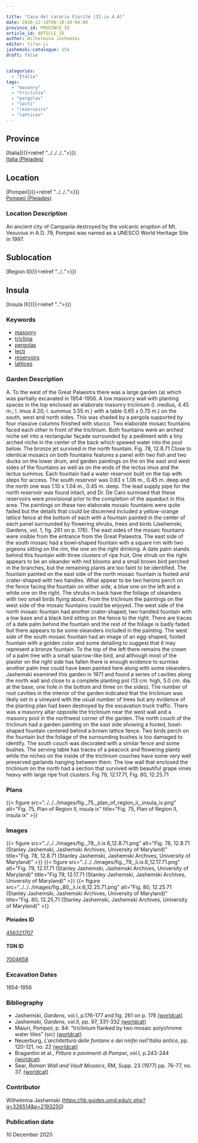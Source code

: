 ```yaml
---

title: "Casa del Larario Fiorito (II.ix.4.A)"
date: 2020-12-10T00:10:10-04:00
province_id: PROVINCE_ID
article_id: ARTICLE_ID
author: Wilhelmina Jashemski
editor: Yifan Li
jashemski-catalogue: 154
draft: false


categories:
  - "Italia"
tags:
  - "masonry"
  - "triclinia"
  - "pergolas"
  - "lecti"
  - "reservoirs"
  - "lattices"
---
```


## Province
[Italia]({{<relref "../../../..">}}) \
[Italia (Pleiades)](https://pleiades.stoa.org/places/1052)

## Location
[Pompeii]({{<relref "../../..">}}) \
[Pompeii (Pleiades)](https://pleiades.stoa.org/places/433032)


### Location Description
An ancient city of Campania destroyed by the volcanic eruption of Mt. Vesuvius in A.D. 79, Pompeii was named as a UNESCO World Heritage Site in 1997.

## Sublocation
[Region II]({{<relref "../..">}})
## Insula
[Insula IX]({{<relref "..">}})

### Keywords
 - [masonry](http://vocab.getty.edu/page/aat/300015332)
 - [triclinia](http://vocab.getty.edu/page/aat/300142552)
 - [pergolas](http://vocab.getty.edu/page/aat/300006783)
 - [lecti](http://vocab.getty.edu/page/aat/300139419)
 - [reservoirs](http://vocab.getty.edu/page/aat/300006191)
 - [lattices](http://vocab.getty.edu/page/aat/300163920)


### Garden Description
A. To the west of the Great Palaestra there was a large garden (a) which was partially excavated in 1954-1956. A low masonry wall with planting spaces in the top enclosed an elaborate masonry triclinium (l. medius, 4.45 m.; l. imus 4.20; l. summus 3.55 m.) with a table 0.65 x 0.75 m.) on the south, west and north sides. This was shaded by a pergola supported by four massive columns finished with stucco. Two elaborate mosaic fountains faced each other in front of the triclinium. Both fountains were an arched niche set into a rectangular façade surrounded by a pediment with a tiny arched niche in the center of the back which spewed water into the pool below. The bronze jet survived in the north fountain. Fig. 78, 12.8.71 Close to identical mosaics on both fountains features a panel with two fish and two ducks on the lower drum, and garden paintings on the on the east and west sides of the fountains as well as on the ends of the lectus imus and the lectus summus. Each fountain had a water reservoir built on the top with steps for access. The south reservoir was 0.63 x 1.06 m., 0.45 m. deep and the north one was 1.10 x 1.04 m., 0.45 m. deep. The lead supply pipe for the north reservoir was found intact, and Dr. De Caro surmised that these reservoirs were provisional prior to the completion of the aqueduct in this area. The paintings on these two elaborate mosaic fountains were quite faded but the details that could be discerned included a yellow-orange lattice fence at the bottom of each with a fountain painted in the center of each panel surrounded by flowering shrubs, trees and birds (Jashemski, Gardens, vol. 1, fig. 261 on p. 176). The east sides of the mosaic fountains were visible from the entrance from the Great Palaestra. The east side of the south mosaic had a bowl–shaped fountain with a square rim with two pigeons sitting on the rim, the one on the right drinking. A date palm stands behind this fountain with three clusters of ripe fruit. One shrub on the right appears to be an oleander with red blooms and a small brown bird perched in the branches, but the remaining plants are too faint to be identified. The fountain painted on the east side of the north mosaic fountain is footed and crater-shaped with two handles. What appear to be two herons perch on the fence facing the fountain on either side, a blue one on the left and a white one on the right.  The shrubs in back have the foliage of oleanders with two small birds flying about. From the triclinium the paintings on the west side of the mosaic fountains could be enjoyed. The west side of the north mosaic fountain had another crater-shaped, two handled fountain with a low base and a black bird sitting on the fence to the right. There are traces of a date palm behind the fountain and the rest of the foliage is badly faded but there appears to be some oleanders included in the painting. The west side of the south mosaic fountain had an image of an egg-shaped, footed fountain with a golden color and some detailing to suggest that it may represent a bronze fountain. To the top of the left there remains the crown of a palm tree with a small sparrow-like bird, and although most of the plaster on the right side has fallen there is enough evidence to surmise another palm tree could have been painted here along with some oleanders.
Jashemski examined this garden in 1971 and found a series of cavities along the north wall and close to a complete planting pot (13 cm. high, 5.0 cm. dia. at the base, one hole in the bottom and three on the sides). The number of root cavities in the interior of the garden indicated that the triclinium was likely set in a vineyard with the usual number of trees but any evidence of the planting plan had been destroyed by the excavation truck traffic. There was a masonry altar opposite the triclinium near the west wall and a masonry pool in the northwest corner of the garden. The north couch of the triclinum had a garden painting on the east side showing a footed, bowl-shaped fountain centered behind a brown lattice fence. Two birds perch on the fountain but the foliage of the surrounding bushes is too damaged to identify. The south couch was decorated with a similar fence and some bushes. The serving table has traces of a peacock and flowering plants while the niches on the inside of the triclinium couches have some very well preserved garlands hanging between them. The low wall that enclosed the triclinium on the north had a section that survived with beautiful grape vines heavy with large ripe fruit clusters. Fig 79, 12.17.71, Fig. 80, 12.25.71


### Plans
{{< figure src="../../../images/fig._75,_plan_of_region_ii,_insula_ix.png" alt="Fig. 75, Plan of Region II, insula ix" title="Fig. 75, Plan of Region II, insula ix" >}}

### Images
{{< figure src="../../../images/fig._78,_ii.ix.6_12.8.71.png" alt="Fig. 78, 12.8.71 (Stanley Jashemski, Jashemski Archives, University of Maryland)" title="Fig. 78, 12.8.71 (Stanley Jashemski, Jashemski Archives, University of Maryland)" >}}
{{< figure src="../../../images/fig._79,_ii.ix.6_12.17.71.png" alt="Fig. 79, 12.17.71 (Stanley Jashemski, Jashemski Archives, University of Maryland)" title="Fig 79, 12.17.71 (Stanley Jashemski, Jashemski Archives, University of Maryland)" >}}
{{< figure src="../../../images/fig._80,_ii.ix.6_12.25.71.png" alt="Fig. 80, 12.25.71 (Stanley Jashemski, Jashemski Archives, University of Maryland)" title="Fig. 80, 12.25.71 (Stanley Jashemski, Jashemski Archives, University of Maryland)" >}}


#### Pleiades ID
[456321707](https://pleiades.stoa.org/places/456321707)

#### TGN ID
[7004658](http://vocab.getty.edu/page/tgn/7004658)

###  Excavation Dates
1954-1956

### Bibliography
* Jashemski, *Gardens*, vol.I, p.176-177 and fig. 261 on p. 176 [(worldcat)](http://www.worldcat.org/oclc/884024123)
* Jashemski, *Gardens*, vol.II, pp. 97, 331-332 [(worldcat)](http://www.worldcat.org/oclc/921816405)
* Maiuri, *Pompeii*, p. 84: “triclinium flanked by two mosaic polychrome water lilies” (sic) [(worldcat)](http://www.worldcat.org/oclc/470375462)
* Neuerburg, *L'architettura delle fontane e dei ninfei nell'Italia antica*, pp. 120-121, no. 22 [(worldcat)](http://www.worldcat.org/oclc/1153859)
* Bragantini et al., *Pitture e pavimenti di Pompei*, vol.I, p.243-244 [(worldcat)](http://www.worldcat.org/oclc/13334913)
* Sear, *Roman Wall and Vault Mosaics*, RM, Supp. 23 (1977) pp. 76-77, no. 37. [(worldcat)](http://www.worldcat.org/oclc/1170409934)

### Contributor
Wilhelmina Jashemski (https://lib.guides.umd.edu/c.php?g=326514&p=2193250)

### Publication date
10 December 2020
